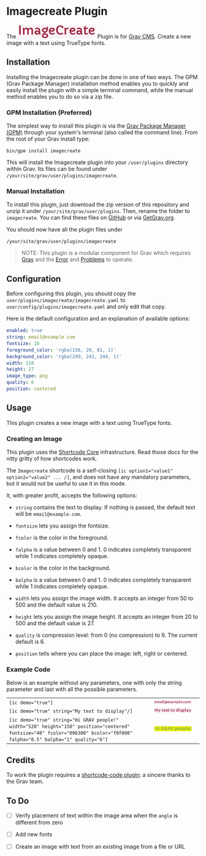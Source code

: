 # Imagecreate Plugin

The ![](images/ic1.png) Plugin is for [Grav CMS](http://github.com/getgrav/grav). Create a new image with a text using TrueType fonts.

## Installation

Installing the Imagecreate plugin can be done in one of two ways. The GPM (Grav Package Manager) installation method enables you to quickly and easily install the plugin with a simple terminal command, while the manual method enables you to do so via a zip file.

### GPM Installation (Preferred)

The simplest way to install this plugin is via the [Grav Package Manager (GPM)](http://learn.getgrav.org/advanced/grav-gpm) through your system's terminal (also called the command line).  From the root of your Grav install type:

    bin/gpm install imagecreate

This will install the Imagecreate plugin into your `/user/plugins` directory within Grav. Its files can be found under `/your/site/grav/user/plugins/imagecreate`.

### Manual Installation

To install this plugin, just download the zip version of this repository and unzip it under `/your/site/grav/user/plugins`. Then, rename the folder to `imagecreate`. You can find these files on [GitHub](https://github.com/severo-iuliano/grav-plugin-imagecreate) or via [GetGrav.org](http://getgrav.org/downloads/plugins#extras).

You should now have all the plugin files under

    /your/site/grav/user/plugins/imagecreate

> NOTE: This plugin is a modular component for Grav which requires [Grav](http://github.com/getgrav/grav) and the [Error](https://github.com/getgrav/grav-plugin-error) and [Problems](https://github.com/getgrav/grav-plugin-problems) to operate.

## Configuration

Before configuring this plugin, you should copy the `user/plugins/imagecreate/imagecreate.yaml` to `user/config/plugins/imagecreate.yaml` and only edit that copy.

Here is the default configuration and an explanation of available options:

```yaml
enabled: true
string: email@example.com
fontsize: 10
foreground_color: 'rgba(156, 29, 61, 1)'
background_color: 'rgba(249, 242, 244, 1)'
width: 210
height: 27
image_type: png
quality: 6
position: centered
```

## Usage

This plugin creates a new image with a text using TrueType fonts.

### Creating an Image

This plugin uses the [Shortcode Core](https://github.com/getgrav/grav-plugin-shortcode-core) infrastructure. Read those docs for the nitty gritty of how shortcodes work.

The `Imagecreate` shortcode is a self-closing `[ic option1="value1" option2="value2" ... /]`, and does not have any mandatory parameters, but it would not be useful to use it in this mode.

It, with greater profit, accepts the following options:

* `string` contains the text to display. If nothing is passed, the default text will be `email@example.com`.

* `fontsize` lets you assign the fontsize.

* `fcolor` is the color in the foreground.

* `falpha` is a value between 0 and 1. 0 indicates completely transparent while 1 indicates completely opaque.

* `bcolor` is the color in the background.

* `balpha` is a value between 0 and 1. 0 indicates completely transparent while 1 indicates completely opaque.

* `width` lets you assign the image width. It accepts an integer from 50 to 500 and the default value is 210.

* `height` lets you assign the image height. It accepts an integer from 20 to 500 and the default value is 27.

* `quality` is compression level: from 0 (no compression) to 9. The current default is 6.

* `position` tells where you can place the image: left, right or centered.

### Example Code

Below is an example without any parameters, one with only the string parameter and last with all the possible parameters.

|  |  |  |
|---|---|---|
| `[ic demo="true"]` | ![](images/ic2.png) |
| `[ic demo="true" string="My text to display"/]` | ![](images/ic3.png) |
| `[ic demo="true" string="Hi GRAV people!" width="520" height="150" position="centered" fontsize="40" fcolor="006300" bcolor="f0f000" falpha="0.5" balpha="1" quality="6"]` | ![](images/ic4.png) |

## Credits

To work the plugin requires a [shortcode-code plugin](https://github.com/getgrav/grav-plugin-shortcode-core): a sincere thanks to the Grav team.

## To Do

- [ ] Verify placement of text within the image area when the `angle` is different from zero
- [ ] Add new fonts
- [ ] Create an image with text from an existing image from a file or URL


